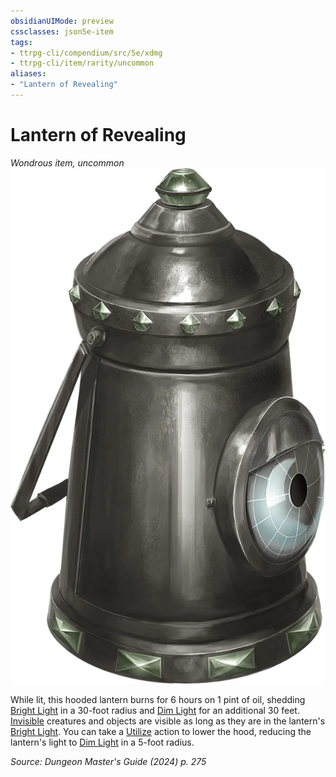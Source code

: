 ```yaml
---
obsidianUIMode: preview
cssclasses: json5e-item
tags:
- ttrpg-cli/compendium/src/5e/xdmg
- ttrpg-cli/item/rarity/uncommon
aliases: 
- "Lantern of Revealing"
---
```

# Lantern of Revealing
*Wondrous item, uncommon*  
![](3-Mechanics/CLI/items/img/lantern-of-revealing.webp#right)


While lit, this hooded lantern burns for 6 hours on 1 pint of oil, shedding [Bright Light](3-Mechanics/CLI/rules/variant-rules/bright-light-xphb.md) in a 30-foot radius and [Dim Light](3-Mechanics/CLI/rules/variant-rules/dim-light-xphb.md) for an additional 30 feet. [Invisible](3-Mechanics/CLI/rules/conditions.md#Invisible) creatures and objects are visible as long as they are in the lantern's [Bright Light](3-Mechanics/CLI/rules/variant-rules/bright-light-xphb.md). You can take a [Utilize](3-Mechanics/CLI/rules/actions.md#Utilize) action to lower the hood, reducing the lantern's light to [Dim Light](3-Mechanics/CLI/rules/variant-rules/dim-light-xphb.md) in a 5-foot radius.

*Source: Dungeon Master's Guide (2024) p. 275*